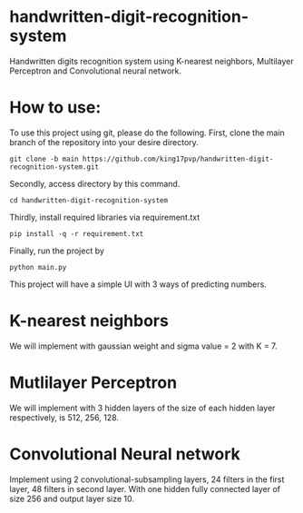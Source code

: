 # handwritten-digit-recognition-system
Handwritten digits recognition system using K-nearest neighbors, Multilayer Perceptron and Convolutional neural network.

# How to use: 
To use this project using git, please do the following.
First, clone the main branch of the repository into your desire directory.

```git clone -b main https://github.com/king17pvp/handwritten-digit-recognition-system.git```

Secondly, access directory by this command.

```cd handwritten-digit-recognition-system```

Thirdly, install required libraries via requirement.txt

```pip install -q -r requirement.txt```

Finally, run the project by 

```python main.py```


This project will have a simple UI with 3 ways of predicting numbers. 
# K-nearest neighbors
We will implement with gaussian weight and sigma value = 2 with K = 7.

# Mutlilayer Perceptron
We will implement with 3 hidden layers of the size of each hidden layer respectively, is 512, 256, 128.

# Convolutional Neural network

Implement using 2 convolutional-subsampling layers, 24 filters in the first layer, 48 filters in second layer. With one hidden fully connected layer of size 256 and output layer size 10.


